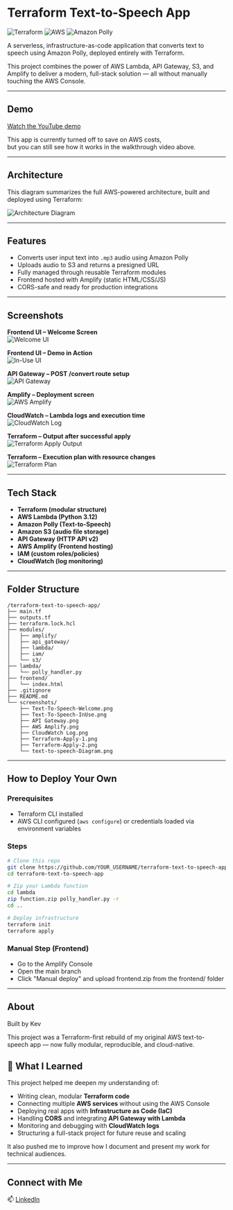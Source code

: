 # Terraform Text-to-Speech App

![Terraform](https://img.shields.io/badge/IaC-Terraform-5c4ee5?logo=terraform&logoColor=white)
![AWS](https://img.shields.io/badge/Cloud-AWS-232f3e?logo=amazonaws&logoColor=white)
![Amazon Polly](https://img.shields.io/badge/Text--to--Speech-Amazon%20Polly-ff9900?logo=amazonaws&logoColor=white)

A serverless, infrastructure-as-code application that converts text to speech using Amazon Polly, deployed entirely with Terraform.

This project combines the power of AWS Lambda, API Gateway, S3, and Amplify to deliver a modern, full-stack solution — all without manually touching the AWS Console.

---

## Demo
[Watch the YouTube demo](https://youtu.be/trLOUC-Cyks)

This app is currently turned off to save on AWS costs,  
but you can still see how it works in the walkthrough video above.

---

## Architecture

This diagram summarizes the full AWS-powered architecture, built and deployed using Terraform:

![Architecture Diagram](screenshots/text-to-speech-Diagram.png)

---

## Features

- Converts user input text into `.mp3` audio using Amazon Polly
- Uploads audio to S3 and returns a presigned URL
- Fully managed through reusable Terraform modules
- Frontend hosted with Amplify (static HTML/CSS/JS)
- CORS-safe and ready for production integrations

---

## Screenshots

**Frontend UI – Welcome Screen**  
![Welcome UI](screenshots/Text-To-Speech-Welcome.png)

**Frontend UI – Demo in Action**  
![In-Use UI](screenshots/Text-To-Speech-InUse.png)

**API Gateway – POST /convert route setup**  
![API Gateway](screenshots/api-gateway.png)

**Amplify – Deployment screen**  
![AWS Amplify](screenshots/aws-amplify.png)

**CloudWatch – Lambda logs and execution time**  
![CloudWatch Log](screenshots/cloudwatch-log.png)

**Terraform – Output after successful apply**  
![Terraform Apply Output](screenshots/Terraform-Apply-1.png)

**Terraform – Execution plan with resource changes**  
![Terraform Plan](screenshots/Terraform-Apply-2.png)

---

## Tech Stack

- **Terraform (modular structure)**
- **AWS Lambda (Python 3.12)**
- **Amazon Polly (Text-to-Speech)**
- **Amazon S3 (audio file storage)**
- **API Gateway (HTTP API v2)**
- **AWS Amplify (Frontend hosting)**
- **IAM (custom roles/policies)**
- **CloudWatch (log monitoring)**

---

## Folder Structure

```text
/terraform-text-to-speech-app/
├── main.tf
├── outputs.tf
├── terraform.lock.hcl
├── modules/
│   ├── amplify/
│   ├── api_gateway/
│   ├── lambda/
│   ├── iam/
│   └── s3/
├── lambda/
│   └── polly_handler.py
├── frontend/
│   └── index.html
├── .gitignore
├── README.md
└── screenshots/
    ├── Text-To-Speech-Welcome.png
    ├── Text-To-Speech-InUse.png
    ├── API Gateway.png
    ├── AWS Amplify.png
    ├── CloudWatch Log.png
    ├── Terraform-Apply-1.png
    ├── Terraform-Apply-2.png
    └── text-to-speech-Diagram.png
```

---

## How to Deploy Your Own

### Prerequisites
- Terraform CLI installed
- AWS CLI configured (`aws configure`) or credentials loaded via environment variables

### Steps

```bash
# Clone this repo
git clone https://github.com/YOUR_USERNAME/terraform-text-to-speech-app.git
cd terraform-text-to-speech-app

# Zip your Lambda function
cd lambda
zip function.zip polly_handler.py -r
cd ..

# Deploy infrastructure
terraform init
terraform apply
```

### Manual Step (Frontend)
- Go to the Amplify Console
- Open the main branch
- Click "Manual deploy" and upload frontend.zip from the frontend/ folder

---

## About

Built by Kev

This project was a Terraform-first rebuild of my original AWS text-to-speech app — now fully modular, reproducible, and cloud-native.


## 🧠 What I Learned

This project helped me deepen my understanding of:

- Writing clean, modular **Terraform code**
- Connecting multiple **AWS services** without using the AWS Console
- Deploying real apps with **Infrastructure as Code (IaC)**
- Handling **CORS** and integrating **API Gateway with Lambda**
- Monitoring and debugging with **CloudWatch logs**
- Structuring a full-stack project for future reuse and scaling

It also pushed me to improve how I document and present my work for technical audiences.


---

## Connect with Me

📫 [LinkedIn](https://www.linkedin.com/in/franc-kevin-v-07108b111/)
